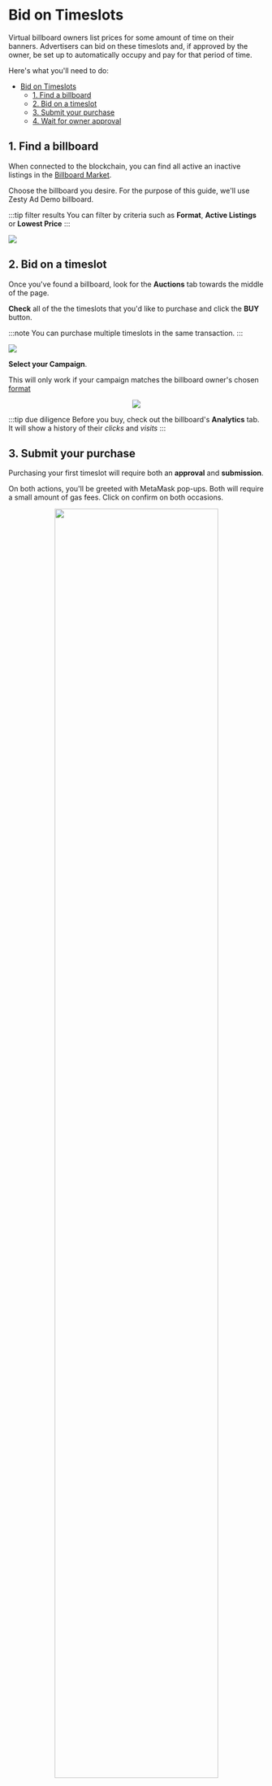 # Bid on Timeslots

Virtual billboard owners list prices for some amount of time on their banners. Advertisers can bid on these timeslots and, if approved by the owner, be set up to automatically occupy and pay for that period of time.

Here's what you'll need to do:

- [Bid on Timeslots](#bid-on-timeslots)
  - [1. Find a billboard](#1-find-a-billboard)
  - [2. Bid on a timeslot](#2-bid-on-a-timeslot)
  - [3. Submit your purchase](#3-submit-your-purchase)
  - [4. Wait for owner approval](#4-wait-for-owner-approval)

## 1. Find a billboard

When connected to the blockchain, you can find all active an inactive listings in the [Billboard Market](https://app.zesty.market/).

Choose the billboard you desire. For the purpose of this guide, we'll use Zesty Ad Demo billboard.

:::tip filter results
You can filter by criteria such as **Format**, **Active Listings** or **Lowest Price**
:::

![](<../../../.gitbook/assets/image (12).png>)


## 2. Bid on a timeslot

Once you've found a billboard, look for the **Auctions** tab towards the middle of the page.

**Check** all of the the timeslots that you'd like to purchase and click the **BUY** button. 

:::note
You can purchase multiple timeslots in the same transaction.
:::

![](https://i.imgur.com/F2LF0rS.png)

**Select your Campaign**. 

This will only work if your campaign matches the billboard owner's chosen [format](./create-campaign.md/#attributes)

<center><img src="https://i.imgur.com/BXkPYfz.jpg"/></center>


:::tip due diligence
Before you buy, check out the billboard's **Analytics** tab. It will show a history of their *clicks* and *visits* 
:::

## 3. Submit your purchase

Purchasing your first timeslot will require both an **approval** and **submission**.

On both actions, you'll be greeted with MetaMask pop-ups. Both will require a small amount of gas fees. Click on confirm on both occasions.

<center><img width="80%" height="80%" src="https://i.imgur.com/fdeZqim.png" /></center>

:::caution Having trouble?
Sometimes the network can be slow. It might help to refresh and try again.

Reach out to us on [Discord](https://discord.gg/4Jc3XhM5mp) if you need technical support!
:::

## 4. Wait for owner approval

Billboard owners need to approve your bid before the purchase goes through. They will be able to see all of your Campaign's details before making a decision.

Watch your approval status in the billboard's **Auctions** tab or on your campaign's **Active Bids** page. If they accept, your campaign will appear in their billboard for the time specified in the auction.

<center><img width="80%" height="80%" src="https://i.imgur.com/oVzW5WG.jpg" /></center>

:::tip Monitor your bids
Type ```>notify``` in the ```#bot-commands``` channel in [Discord](https://discord.gg/4Jc3XhM5mp) to get a notifications when bids have been approved 
:::